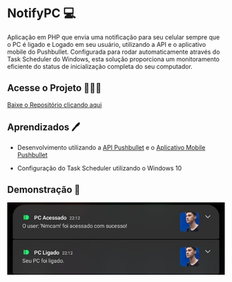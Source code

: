 
# NotifyPC 💻  

Aplicação em PHP que envia uma notificação para seu celular sempre que o PC é ligado e Logado em seu usuário, utilizando a API e o aplicativo mobile do Pushbullet. Configurada para rodar automaticamente através do Task Scheduler do Windows, esta solução proporciona um monitoramento eficiente do status de inicialização completa do seu computador.


## Acesse o Projeto 👨🏻‍💻

[Baixe o Repositório clicando aqui](https://github.com/NickolasMendes/NotifyPC/archive/refs/heads/main.zip)
## Aprendizados 🖊

- Desenvolvimento utilizando a [API Pushbullet](https://www.pushbullet.com) e o   [Aplicativo Mobile Pushbullet](https://play.google.com/store/apps/details?id=com.pushbullet.android&hl=pt_BR&pli=1)

- Configuração do Task Scheduler utilizando o Windows 10


## Demonstração 👀

<img src="/img/demonstracao.jpg" />
